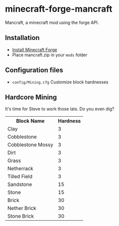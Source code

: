 # minecraft-forge-mancraft

Mancraft, a minecraft mod using the forge API.

## Installation

 - [Install Minecraft Forge](http://www.minecraftforge.net/wiki/Installation/Universal)
 - Place mancraft.zip in your `mods` folder

## Configuration files

 - `config/Mining.cfg` Customize block hardnesses

## Hardcore Mining

It's time for Steve to work those lats. Do you even dig?

<table>
    <tr>
        <th>Block Name</th>
        <th>Hardness</th>
    </tr>
    <tr>
        <td>Clay</td>
        <td>3</td>
    </tr>
    <tr>
        <td>Cobblestone</td>
        <td>3</td>
    </tr>
    <tr>
        <td>Cobblestone Mossy</td>
        <td>3</td>
    </tr>
    <tr>
        <td>Dirt</td>
        <td>3</td>
    </tr>
    <tr>
        <td>Grass</td>
        <td>3</td>
    </tr>
    <tr>
        <td>Netherrack</td>
        <td>3</td>
    </tr>
    <tr>
        <td>Tilled Field</td>
        <td>3</td>
    </tr>
    <tr>
        <td>Sandstone</td>
        <td>15</td>
    </tr>
    <tr>
        <td>Stone</td>
        <td>15</td>
    </tr>
    <tr>
        <td>Brick</td>
        <td>30</td>
    </tr>
    <tr>
        <td>Nether Brick</td>
        <td>30</td>
    </tr>
    <tr>
        <td>Stone Brick</td>
        <td>30</td>
    </tr>
</table>